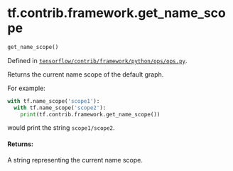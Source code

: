 <div itemscope itemtype="http://developers.google.com/ReferenceObject">
<meta itemprop="name" content="tf.contrib.framework.get_name_scope" />
</div>

# tf.contrib.framework.get_name_scope

``` python
get_name_scope()
```



Defined in [`tensorflow/contrib/framework/python/ops/ops.py`](https://www.tensorflow.org/code/tensorflow/contrib/framework/python/ops/ops.py).

Returns the current name scope of the default graph.

For example:

  ```python
  with tf.name_scope('scope1'):
    with tf.name_scope('scope2'):
      print(tf.contrib.framework.get_name_scope())
  ```
  would print the string `scope1/scope2`.

#### Returns:

  A string representing the current name scope.
